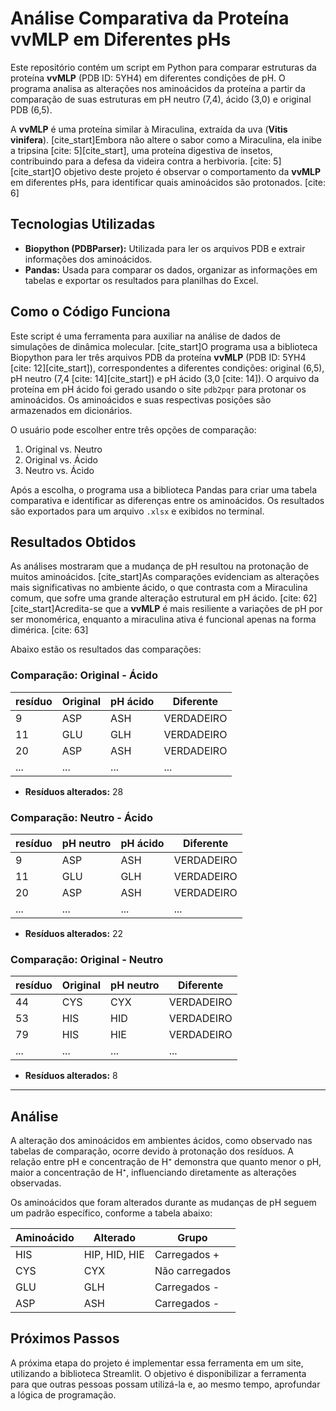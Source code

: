 # Análise Comparativa da Proteína vvMLP em Diferentes pHs

Este repositório contém um script em Python para comparar estruturas da proteína **vvMLP** (PDB ID: 5YH4) em diferentes condições de pH. O programa analisa as alterações nos aminoácidos da proteína a partir da comparação de suas estruturas em pH neutro (7,4), ácido (3,0) e original PDB (6,5).

A **vvMLP** é uma proteína similar à Miraculina, extraída da uva (**Vitis vinifera**). [cite_start]Embora não altere o sabor como a Miraculina, ela inibe a tripsina [cite: 5][cite_start], uma proteína digestiva de insetos, contribuindo para a defesa da videira contra a herbivoria. [cite: 5] [cite_start]O objetivo deste projeto é observar o comportamento da **vvMLP** em diferentes pHs, para identificar quais aminoácidos são protonados. [cite: 6]

## Tecnologias Utilizadas

* **Biopython (PDBParser):** Utilizada para ler os arquivos PDB e extrair informações dos aminoácidos.
* **Pandas:** Usada para comparar os dados, organizar as informações em tabelas e exportar os resultados para planilhas do Excel.

## Como o Código Funciona

Este script é uma ferramenta para auxiliar na análise de dados de simulações de dinâmica molecular. [cite_start]O programa usa a biblioteca Biopython para ler três arquivos PDB da proteína **vvMLP** (PDB ID: 5YH4 [cite: 12][cite_start]), correspondentes a diferentes condições: original (6,5), pH neutro (7,4 [cite: 14][cite_start]) e pH ácido (3,0 [cite: 14]). O arquivo da proteína em pH ácido foi gerado usando o site `pdb2pqr` para protonar os aminoácidos. Os aminoácidos e suas respectivas posições são armazenados em dicionários.

O usuário pode escolher entre três opções de comparação:

1.  Original vs. Neutro
2.  Original vs. Ácido
3.  Neutro vs. Ácido

Após a escolha, o programa usa a biblioteca Pandas para criar uma tabela comparativa e identificar as diferenças entre os aminoácidos. Os resultados são exportados para um arquivo `.xlsx` e exibidos no terminal.

## Resultados Obtidos

As análises mostraram que a mudança de pH resultou na protonação de muitos aminoácidos. [cite_start]As comparações evidenciam as alterações mais significativas no ambiente ácido, o que contrasta com a Miraculina comum, que sofre uma grande alteração estrutural em pH ácido. [cite: 62] [cite_start]Acredita-se que a **vvMLP** é mais resiliente a variações de pH por ser monomérica, enquanto a miraculina ativa é funcional apenas na forma dimérica. [cite: 63]

Abaixo estão os resultados das comparações:

### Comparação: Original - Ácido

| resíduo | Original | pH ácido | Diferente |
|---------|----------|----------|-----------|
| 9       | ASP      | ASH      | VERDADEIRO|
| 11      | GLU      | GLH      | VERDADEIRO|
| 20      | ASP      | ASH      | VERDADEIRO|
| ...     | ...      | ...      | ...       |

* **Resíduos alterados:** 28

### Comparação: Neutro - Ácido

| resíduo | pH neutro| pH ácido | Diferente |
|---------|----------|----------|-----------|
| 9       | ASP      | ASH      | VERDADEIRO|
| 11      | GLU      | GLH      | VERDADEIRO|
| 20      | ASP      | ASH      | VERDADEIRO|
| ...     | ...      | ...      | ...       |

* **Resíduos alterados:** 22

### Comparação: Original - Neutro

| resíduo | Original | pH neutro| Diferente |
|---------|----------|----------|-----------|
| 44      | CYS      | CYX      | VERDADEIRO|
| 53      | HIS      | HID      | VERDADEIRO|
| 79      | HIS      | HIE      | VERDADEIRO|
| ...     | ...      | ...      | ...       |

* **Resíduos alterados:** 8

---

## Análise

A alteração dos aminoácidos em ambientes ácidos, como observado nas tabelas de comparação, ocorre devido à protonação dos resíduos. A relação entre pH e concentração de H⁺ demonstra que quanto menor o pH, maior a concentração de H⁺, influenciando diretamente as alterações observadas.

Os aminoácidos que foram alterados durante as mudanças de pH seguem um padrão específico, conforme a tabela abaixo:

| Aminoácido | Alterado      | Grupo         |
|------------|---------------|---------------|
| HIS        | HIP, HID, HIE | Carregados +  |
| CYS        | CYX           | Não carregados|
| GLU        | GLH           | Carregados -  |
| ASP        | ASH           | Carregados -  |

## Próximos Passos

A próxima etapa do projeto é implementar essa ferramenta em um site, utilizando a biblioteca Streamlit. O objetivo é disponibilizar a ferramenta para que outras pessoas possam utilizá-la e, ao mesmo tempo, aprofundar a lógica de programação.
